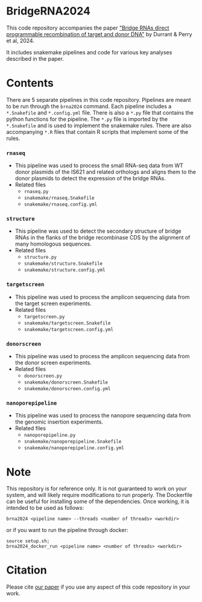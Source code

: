 # BridgeRNA2024

This code repository accompanies the paper ["Bridge RNAs direct programmable recombination of target and donor DNA"](https://www.nature.com/articles/s41586-024-07552-4) by Durrant & Perry et al, 2024.

It includes snakemake pipelines and code for various key analyses described in the paper.

# Contents
There are 5 separate pipelines in this code repository. Pipelines are meant to be run through the `brna2024` command.
Each pipeline includes a `*.Snakefile` and `*.config.yml` file. There is also a `*.py` file that contains the
python functions for the pipeline. The `*.py` file is imported by the `*.Snakefile` and is used to implement the
snakemake rules. There are also accompanying `*.R` files that contain R scripts that implement some of the rules.

### `rnaseq`
  * This pipeline was used to process the small RNA-seq data from WT donor plasmids of the IS621 and related orthologs 
  and aligns them to the donor plasmids to detect the expression of the bridge RNAs.
  * Related files
    * `rnaseq.py`
    * `snakemake/rnaseq.Snakefile`
    * `snakemake/rnaseq.config.yml`
### `structure`
  * This pipeline was used to detect the secondary structure of bridge RNAs in the flanks of the bridge 
  recombinase CDS by the alignment of many homologous sequences.
  * Related files
    * `structure.py`
    * `snakemake/structure.Snakefile`
    * `snakemake/structure.config.yml`
### `targetscreen`
  * This pipeline was used to process the amplicon sequencing data from the target screen experiments.
  * Related files
    * `targetscreen.py`
    * `snakemake/targetscreen.Snakefile`
    * `snakemake/targetscreen.config.yml`
### `donorscreen`
  * This pipeline was used to process the amplicon sequencing data from the donor screen experiments.
  * Related files
    * `donorscreen.py`
    * `snakemake/donorscreen.Snakefile`
    * `snakemake/donorscreen.config.yml`
### `nanoporepipeline`
  * This pipeline was used to process the nanopore sequencing data from the genomic insertion experiments.
  * Related files
    * `nanoporepipeline.py`
    * `snakemake/nanoporepipeline.Snakefile`
    * `snakemake/nanoporepipeline.config.yml`

# Note
This repository is for reference only. It is not guaranteed to work on your system, and will likely require 
modifications to run properly. The Dockerfile can be useful for installing some of the dependencies. Once working,
it is intended to be used as follows:
```
brna2024 <pipeline name> --threads <number of threads> <workdir>
```
or if you want to run the pipeline through docker:
```
source setup.sh;
brna2024_docker_run <pipeline name> <number of threads> <workdir>
```

# Citation
Please cite [our paper](https://www.nature.com/articles/s41586-024-07552-4) if you use any aspect of this 
code repository in your work.
